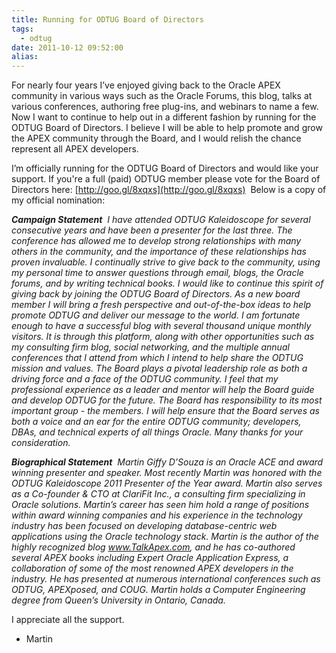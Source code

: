 ```yaml
---
title: Running for ODTUG Board of Directors
tags:
  - odtug
date: 2011-10-12 09:52:00
alias:
---
```


For nearly four years I’ve enjoyed giving back to the Oracle APEX community in various ways such as the Oracle Forums, this blog, talks at various conferences, authoring free plug-ins, and webinars to name a few. Now I want to continue to help out in a different fashion by running for the ODTUG Board of Directors. I believe I will be able to help promote and grow the APEX community through the Board, and I would relish the chance represent all APEX developers.

I’m officially running for the ODTUG Board of Directors and would like your support. If you're a full (paid) ODTUG member please vote for the Board of Directors here: [http://goo.gl/8xqxs](http://goo.gl/8xqxs)&nbsp; Below is a copy of my official nomination:

_**Campaign Statement**&nbsp;_
_I have attended ODTUG Kaleidoscope for several consecutive years and  have been a presenter for the last three. The conference has allowed me  to develop strong relationships with many others in the community, and  the importance of these relationships has proven invaluable. I  continually strive to give back to the community, using my personal time  to answer questions through email, blogs, the Oracle forums, and by  writing technical books. I would like to continue this spirit of giving  back by joining the ODTUG Board of Directors.  As a new board member I will bring a fresh perspective and  out-of-the-box ideas to help promote ODTUG and deliver our message to  the world. I am fortunate enough to have a successful blog with several  thousand unique monthly visitors. It is through this platform, along  with other opportunities such as my consulting firm blog, social  networking, and the multiple annual conferences that I attend from which  I intend to help share the ODTUG mission and values.  The Board plays a pivotal leadership role as both a driving force and a  face of the ODTUG community. I feel that my professional experience as a  leader and mentor will help the Board guide and develop ODTUG for the  future. The Board has responsibility to its most important group - the  members. I will help ensure that the Board serves as both a voice and an  ear for the entire ODTUG community; developers, DBAs, and technical  experts of all things Oracle.  Many thanks for your consideration.&nbsp;_

_**Biographical Statement**&nbsp;_
_Martin Giffy D’Souza is an Oracle ACE and award winning presenter and  speaker. Most recently Martin was honored with the ODTUG Kaleidoscope  2011 Presenter of the Year award. Martin also serves as a Co-founder  &amp; CTO at ClariFit Inc., a consulting firm specializing in Oracle  solutions. Martin’s career has seen him hold a range of positions  within award winning companies and his experience in the technology  industry has been focused on developing database-centric web  applications using the Oracle technology stack. Martin is the author of  the highly recognized blog www.TalkApex.com, and he has co-authored  several APEX books including Expert Oracle Application Express, a  collaboration of some of the most renowned APEX developers in the  industry. He has presented at numerous international conferences such as  ODTUG, APEXposed, and COUG. Martin holds a Computer Engineering degree  from Queen’s University in Ontario, Canada._

I appreciate all the support.

- Martin
